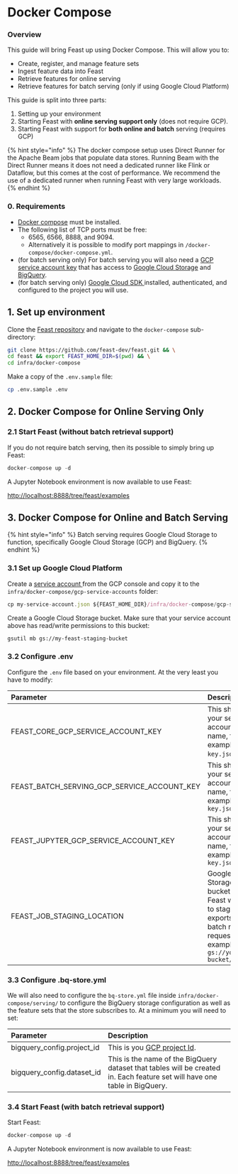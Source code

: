 # Docker Compose

### Overview

This guide will bring Feast up using Docker Compose. This will allow you to:

* Create, register, and manage feature sets
* Ingest feature data into Feast
* Retrieve features for online serving
* Retrieve features for batch serving \(only if using Google Cloud Platform\)

This guide is split into three parts:

1. Setting up your environment
2. Starting Feast with **online serving support only** \(does not require GCP\).
3. Starting Feast with support for **both online and batch** serving \(requires GCP\)

{% hint style="info" %}
The docker compose setup uses Direct Runner for the Apache Beam jobs that populate data stores. Running Beam with the Direct Runner means it does not need a dedicated runner like Flink or Dataflow, but this comes at the cost of performance. We recommend the use of a dedicated runner when running Feast with very large workloads.
{% endhint %}

### 0. Requirements

* [Docker compose](https://docs.docker.com/compose/install/) must be installed.
* The following list of TCP ports must be free:
  * 6565, 6566, 8888, and 9094.
  * Alternatively it is possible to modify port mappings in  `/docker-compose/docker-compose.yml`.
* \(for batch serving only\) For batch serving you will also need a [GCP service account key](https://cloud.google.com/iam/docs/creating-managing-service-account-keys) that has access to [Google Cloud Storage](https://cloud.google.com/storage) and [BigQuery](https://cloud.google.com/bigquery).
* \(for batch serving only\) [Google Cloud SDK ](https://cloud.google.com/sdk/install)installed, authenticated, and configured to the project you will use.

## 1. Set up environment

Clone the [Feast repository](https://github.com/feast-dev/feast/) and navigate to the `docker-compose` sub-directory:

```bash
git clone https://github.com/feast-dev/feast.git && \
cd feast && export FEAST_HOME_DIR=$(pwd) && \
cd infra/docker-compose
```

Make a copy of the `.env.sample` file:

```bash
cp .env.sample .env
```

## 2. Docker Compose for Online Serving Only

### 2.1 Start Feast \(without batch retrieval support\)

If you do not require batch serving, then its possible to simply bring up Feast:

```javascript
docker-compose up -d
```

A Jupyter Notebook environment is now available to use Feast:

[http://localhost:8888/tree/feast/examples](http://localhost:8888/tree/feast/examples)

## 3. Docker Compose for Online and Batch Serving

{% hint style="info" %}
Batch serving requires Google Cloud Storage to function, specifically Google Cloud Storage \(GCP\) and BigQuery.
{% endhint %}

### 3.1 Set up Google Cloud Platform

Create a [service account ](https://cloud.google.com/iam/docs/creating-managing-service-accounts)from the GCP console and copy it to the `infra/docker-compose/gcp-service-accounts` folder:

```javascript
cp my-service-account.json ${FEAST_HOME_DIR}/infra/docker-compose/gcp-service-accounts
```

Create a Google Cloud Storage bucket. Make sure that your service account above has read/write permissions to this bucket:

```bash
gsutil mb gs://my-feast-staging-bucket
```

### 3.2 Configure .env

Configure the `.env` file based on your environment. At the very least you have to modify:

| Parameter | Description |
| :--- | :--- |
| FEAST\_CORE\_GCP\_SERVICE\_ACCOUNT\_KEY | This should be your service account file name, for example `key.json`. |
| FEAST\_BATCH\_SERVING\_GCP\_SERVICE\_ACCOUNT\_KEY | This should be your service account file name, for example `key.json` |
| FEAST\_JUPYTER\_GCP\_SERVICE\_ACCOUNT\_KEY | This should be your service account file name, for example `key.json` |
| FEAST\_JOB\_STAGING\_LOCATION | Google Cloud Storage bucket that Feast will use to stage data exports and batch retrieval requests, for example `gs://your-gcs-bucket/staging` |

### 3.3 Configure .bq-store.yml

We will also need to configure the `bq-store.yml` file inside `infra/docker-compose/serving/` to configure the BigQuery storage configuration as well as the feature sets that the store subscribes to. At a minimum you will need to set:

| Parameter | Description |
| :--- | :--- |
| bigquery\_config.project\_id | This is you [GCP project Id](https://cloud.google.com/resource-manager/docs/creating-managing-projects). |
| bigquery\_config.dataset\_id | This is the name of the BigQuery dataset that tables will be created in. Each feature set will have one table in BigQuery. |

### 3.4 Start Feast \(with batch retrieval support\)

Start Feast:

```javascript
docker-compose up -d
```

A Jupyter Notebook environment is now available to use Feast:

[http://localhost:8888/tree/feast/examples](http://localhost:8888/tree/feast/examples)

